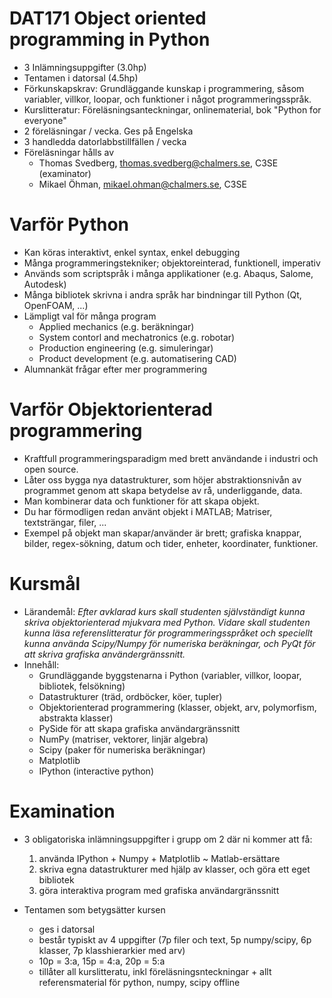 # DAT171 Object oriented programming in Python

* 3 Inlämningsuppgifter (3.0hp)
* Tentamen i datorsal   (4.5hp)
* Förkunskapskrav: Grundläggande kunskap i programmering, såsom variabler, villkor, loopar, och funktioner i något programmeringsspråk.
* Kurslitteratur: Föreläsningsanteckningar, onlinematerial, bok "Python for everyone"
* 2 föreläsningar / vecka. Ges på Engelska
* 3 handledda datorlabbstillfällen / vecka
* Föreläsningar hålls av
    * Thomas Svedberg, <thomas.svedberg@chalmers.se>, C3SE (examinator)
    * Mikael Öhman, <mikael.ohman@chalmers.se>, C3SE

# Varför Python

* Kan köras interaktivt, enkel syntax, enkel debugging
* Många programmeringstekniker; objektoreinterad, funktionell, imperativ
* Används som scriptspråk i många applikationer (e.g. Abaqus, Salome, Autodesk)
* Många bibliotek skrivna i andra språk har bindningar till Python (Qt, OpenFOAM, ...)
* Lämpligt val för många program
    * Applied mechanics (e.g. beräkningar)
    * System contorl and mechatronics (e.g. robotar)
    * Production engineering (e.g. simuleringar)
    * Product development (e.g. automatisering CAD)
* Alumnankät frågar efter mer programmering

# Varför Objektorienterad programmering

* Kraftfull programmeringsparadigm med brett användande i industri och open source.
* Låter oss bygga nya datastrukturer, som höjer abstraktionsnivån av programmet genom att skapa betydelse av rå, underliggande, data.
* Man kombinerar data och funktioner för att skapa objekt.
* Du har förmodligen redan använt objekt i MATLAB; Matriser, textsträngar, filer, ...
* Exempel på objekt man skapar/använder är brett; grafiska knappar, bilder, regex-sökning, datum och tider, enheter, koordinater, funktioner.

# Kursmål

* Lärandemål: *Efter avklarad kurs skall studenten självständigt kunna skriva objektorienterad mjukvara med Python.
 Vidare skall studenten kunna läsa referenslitteratur för programmeringsspråket och speciellt kunna använda Scipy/Numpy för numeriska beräkningar, och PyQt för att skriva grafiska användergränssnitt.*
 * Innehåll:
    * Grundläggande byggstenarna i Python (variabler, villkor, loopar, bibliotek, felsökning)
    * Datastrukturer (träd, ordböcker, köer, tupler)
    * Objektorienterad programmering (klasser, objekt, arv, polymorfism, abstrakta klasser)
    * PySide för att skapa grafiska användargränssnitt
    * NumPy (matriser, vektorer, linjär algebra)
    * Scipy (paker för numeriska beräkningar)
    * Matplotlib
    * IPython (interactive python)

# Examination

* 3 obligatoriska inlämningsuppgifter i grupp om 2 där ni kommer att få:
    1. använda IPython + Numpy + Matplotlib ~ Matlab-ersättare
    2. skriva egna datastrukturer med hjälp av klasser, och göra ett eget bibliotek
    3. göra interaktiva program med grafiska användargränssnitt

* Tentamen som betygsätter kursen
    * ges i datorsal
    * består typiskt av 4 uppgifter (7p filer och text, 5p numpy/scipy, 6p klasser, 7p klasshierarkier med arv) 
    * 10p = 3:a, 15p = 4:a, 20p = 5:a
    * tillåter all kurslitteratu, inkl föreläsningsnteckningar + allt referensmaterial för python, numpy, scipy offline

